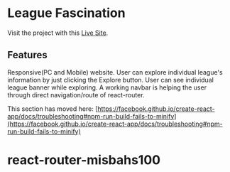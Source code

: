 # League Fascination

Visit the project with this [Live Site](https://league-fascination.netlify.app).

## Features

Responsive(PC and Mobile) website.
User can explore individual league's information by just clicking the Explore button.
User can see individual league banner while exploring.
A working navbar is helping the user through direct navigation/route of react-router.



This section has moved here: [https://facebook.github.io/create-react-app/docs/troubleshooting#npm-run-build-fails-to-minify](https://facebook.github.io/create-react-app/docs/troubleshooting#npm-run-build-fails-to-minify)
# react-router-misbahs100
